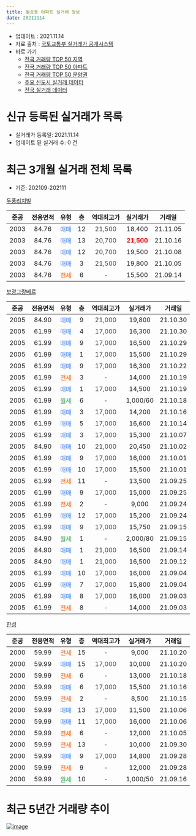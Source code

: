 ```yaml
---
title: 월송동 아파트 실거래 정보
date: 20211114
---
```


* 업데이트 : 2021.11.14
* 자료 출처 : [국토교통부 실거래가 공개시스템](http://rt.molit.go.kr)
* 바로 가기
    * [전국 거래량 TOP 50 지역](https://apt-info.github.io/apt-trade-info/tr)
    * [전국 거래량 TOP 50 아파트](https://apt-info.github.io/apt-trade-info/ta)
    * [전국 거래량 TOP 50 분양권](https://apt-info.github.io/apt-trade-info/tb)
    * [주요 신도시 실거래 데이터](https://apt-info.github.io/apt-trade-info/newtown)
    * [전국 실거래 데이터](https://apt-info.github.io/apt-trade-info/all)



<script async src="https://pagead2.googlesyndication.com/pagead/js/adsbygoogle.js"></script>
<!-- 기본광고 -->
<ins class="adsbygoogle"
     style="display:block"
     data-ad-client="ca-pub-1142216861245946"
     data-ad-slot="4805727019"
     data-ad-format="auto"
     data-full-width-responsive="true"></ins>
<script>
     (adsbygoogle = window.adsbygoogle || []).push({});
</script>


# 신규 등록된 실거래가 목록

* 실거래가 등록일: 2021.11.14
* 업데이트 된 실거래 수: 0 건




<script async src="https://pagead2.googlesyndication.com/pagead/js/adsbygoogle.js"></script>
<!-- 기본광고 -->
<ins class="adsbygoogle"
     style="display:block"
     data-ad-client="ca-pub-1142216861245946"
     data-ad-slot="4805727019"
     data-ad-format="auto"
     data-full-width-responsive="true"></ins>
<script>
     (adsbygoogle = window.adsbygoogle || []).push({});
</script>


# 최근 3개월 실거래 전체 목록
* 기준: 202109-202111


[두풍리치빌](https://search.naver.com/search.naver?query=%EB%91%90%ED%92%8D%EB%A6%AC%EC%B9%98%EB%B9%8C)

|준공|전용면적|유형|층|역대최고가|실거래가|거래일|
|:---:|:---:|:---:|:---:|:---:|:---:|:---:|
|2003|84.76|<span style="color:#4285F3">매매</span>|12|<span style="color:#444444">21,500</span>|18,400|21.11.05|
|2003|84.76|<span style="color:#4285F3">매매</span>|13|<span style="color:#444444">20,700</span>|<b><span style="color:#FF0000">21,500</span></b>|21.10.16|
|2003|84.76|<span style="color:#4285F3">매매</span>|12|<span style="color:#444444">20,700</span>|19,500|21.10.08|
|2003|84.76|<span style="color:#4285F3">매매</span>|3|<span style="color:#444444">21,500</span>|19,800|21.10.05|
|2003|84.76|<span style="color:#FF5A00">전세</span>|6|<span style="color:#444444">-</span>|15,500|21.09.14|

[보광그랑베르](https://search.naver.com/search.naver?query=%EB%B3%B4%EA%B4%91%EA%B7%B8%EB%9E%91%EB%B2%A0%EB%A5%B4)

|준공|전용면적|유형|층|역대최고가|실거래가|거래일|
|:---:|:---:|:---:|:---:|:---:|:---:|:---:|
|2005|84.90|<span style="color:#4285F3">매매</span>|9|<span style="color:#444444">21,000</span>|19,800|21.10.30|
|2005|61.99|<span style="color:#4285F3">매매</span>|4|<span style="color:#444444">17,000</span>|16,300|21.10.30|
|2005|61.99|<span style="color:#4285F3">매매</span>|9|<span style="color:#444444">17,000</span>|16,500|21.10.29|
|2005|61.99|<span style="color:#4285F3">매매</span>|1|<span style="color:#444444">17,000</span>|15,500|21.10.29|
|2005|61.99|<span style="color:#4285F3">매매</span>|9|<span style="color:#444444">17,000</span>|16,300|21.10.22|
|2005|61.99|<span style="color:#FF5A00">전세</span>|3|<span style="color:#444444">-</span>|14,000|21.10.19|
|2005|61.99|<span style="color:#4285F3">매매</span>|1|<span style="color:#444444">17,000</span>|14,500|21.10.19|
|2005|61.99|<span style="color:#34A853">월세</span>|6|<span style="color:#444444">-</span>|1,000/60|21.10.18|
|2005|61.99|<span style="color:#4285F3">매매</span>|3|<span style="color:#444444">17,000</span>|14,200|21.10.16|
|2005|61.99|<span style="color:#4285F3">매매</span>|5|<span style="color:#444444">17,000</span>|16,600|21.10.14|
|2005|61.99|<span style="color:#4285F3">매매</span>|3|<span style="color:#444444">17,000</span>|15,300|21.10.07|
|2005|84.90|<span style="color:#4285F3">매매</span>|10|<span style="color:#444444">21,000</span>|20,450|21.10.02|
|2005|61.99|<span style="color:#4285F3">매매</span>|9|<span style="color:#444444">17,000</span>|16,000|21.10.01|
|2005|61.99|<span style="color:#4285F3">매매</span>|10|<span style="color:#444444">17,000</span>|15,500|21.10.01|
|2005|61.99|<span style="color:#FF5A00">전세</span>|11|<span style="color:#444444">-</span>|13,500|21.09.25|
|2005|61.99|<span style="color:#4285F3">매매</span>|9|<span style="color:#444444">17,000</span>|15,000|21.09.25|
|2005|61.99|<span style="color:#FF5A00">전세</span>|2|<span style="color:#444444">-</span>|9,000|21.09.24|
|2005|61.99|<span style="color:#4285F3">매매</span>|12|<span style="color:#444444">17,000</span>|15,200|21.09.24|
|2005|61.99|<span style="color:#4285F3">매매</span>|9|<span style="color:#444444">17,000</span>|15,750|21.09.15|
|2005|84.90|<span style="color:#34A853">월세</span>|1|<span style="color:#444444">-</span>|2,000/80|21.09.15|
|2005|84.90|<span style="color:#4285F3">매매</span>|1|<span style="color:#444444">21,000</span>|16,500|21.09.14|
|2005|84.90|<span style="color:#4285F3">매매</span>|1|<span style="color:#444444">21,000</span>|16,500|21.09.12|
|2005|61.99|<span style="color:#4285F3">매매</span>|10|<span style="color:#444444">17,000</span>|16,000|21.09.04|
|2005|61.99|<span style="color:#4285F3">매매</span>|7|<span style="color:#444444">17,000</span>|15,800|21.09.04|
|2005|61.99|<span style="color:#4285F3">매매</span>|8|<span style="color:#444444">17,000</span>|16,000|21.09.03|
|2005|61.99|<span style="color:#FF5A00">전세</span>|8|<span style="color:#444444">-</span>|14,000|21.09.03|

[한성](https://search.naver.com/search.naver?query=%ED%95%9C%EC%84%B1)

|준공|전용면적|유형|층|역대최고가|실거래가|거래일|
|:---:|:---:|:---:|:---:|:---:|:---:|:---:|
|2000|59.99|<span style="color:#FF5A00">전세</span>|15|<span style="color:#444444">-</span>|9,000|21.10.20|
|2000|59.99|<span style="color:#4285F3">매매</span>|15|<span style="color:#444444">17,000</span>|10,000|21.10.20|
|2000|59.99|<span style="color:#FF5A00">전세</span>|6|<span style="color:#444444">-</span>|13,000|21.10.18|
|2000|59.99|<span style="color:#4285F3">매매</span>|6|<span style="color:#444444">17,000</span>|15,500|21.10.16|
|2000|59.99|<span style="color:#FF5A00">전세</span>|2|<span style="color:#444444">-</span>|8,500|21.10.15|
|2000|59.99|<span style="color:#4285F3">매매</span>|13|<span style="color:#444444">17,000</span>|11,500|21.10.06|
|2000|59.99|<span style="color:#4285F3">매매</span>|11|<span style="color:#444444">17,000</span>|16,000|21.10.06|
|2000|59.99|<span style="color:#FF5A00">전세</span>|6|<span style="color:#444444">-</span>|12,000|21.10.05|
|2000|59.99|<span style="color:#FF5A00">전세</span>|13|<span style="color:#444444">-</span>|10,000|21.09.30|
|2000|59.99|<span style="color:#4285F3">매매</span>|9|<span style="color:#444444">17,000</span>|14,800|21.09.28|
|2000|59.99|<span style="color:#FF5A00">전세</span>|9|<span style="color:#444444">-</span>|12,000|21.09.28|
|2000|59.99|<span style="color:#34A853">월세</span>|10|<span style="color:#444444">-</span>|1,000/50|21.09.16|



<script async src="https://pagead2.googlesyndication.com/pagead/js/adsbygoogle.js"></script>
<!-- 기본광고 -->
<ins class="adsbygoogle"
     style="display:block"
     data-ad-client="ca-pub-1142216861245946"
     data-ad-slot="4805727019"
     data-ad-format="auto"
     data-full-width-responsive="true"></ins>
<script>
     (adsbygoogle = window.adsbygoogle || []).push({});
</script>


# 최근 5년간 거래량 추이


<div style="width:100%;">
    <canvas id="deal_progress" height="200"></canvas>
</div>

<script>
new Chart(document.getElementById("deal_progress"), {
    type: 'line',
    data: {
        labels: ['16.01','16.02','16.03','16.04','16.05','16.06','16.07','16.08','16.09','16.10','16.11','16.12','17.01','17.02','17.03','17.04','17.05','17.06','17.07','17.08','17.09','17.10','17.11','17.12','18.01','18.02','18.03','18.04','18.05','18.06','18.07','18.08','18.09','18.10','18.11','18.12','19.01','19.02','19.03','19.04','19.05','19.06','19.07','19.08','19.09','19.10','19.11','19.12','20.01','20.02','20.03','20.04','20.05','20.06','20.07','20.08','20.09','20.10','20.11','20.12','21.01','21.02','21.03','21.04','21.05','21.06','21.07','21.08','21.09','21.10','21.11'],
        datasets: [{
            label: '매매/분양권',
            data: [10,9,11,7,5,12,4,12,5,6,6,6,6,6,1,6,3,5,5,7,7,5,3,4,8,7,8,1,5,1,4,4,3,4,5,2,1,4,4,1,2,3,3,2,3,0,2,2,2,7,6,1,5,3,8,3,2,9,11,9,3,10,11,11,7,13,19,27,9,19,1],
            borderColor: "rgba(66, 133, 243, 1)",
            backgroundColor: "rgba(66, 133, 243, 0.05)",
            borderWidth: 1,
            pointRadius: 0,
            fill: false,
            lineTension: 0
        },{
            label: '전/월세',
            data: [5,16,10,6,4,5,4,2,8,12,4,6,10,7,8,12,6,8,6,7,6,1,2,3,8,9,10,7,6,2,2,1,4,3,9,4,3,3,11,5,8,5,6,10,10,11,6,2,0,10,10,6,3,10,3,3,2,9,4,5,1,5,4,2,1,6,6,3,8,6,0],
            borderColor: "rgba(255, 90, 0, 1)",
            backgroundColor: "rgba(255, 90, 0, 0.05)",
            borderWidth: 1,
            pointRadius: 0,
            fill: false,
            lineTension: 0
        },{
            label: '합계',
            data: [15,25,21,13,9,17,8,14,13,18,10,12,16,13,9,18,9,13,11,14,13,6,5,7,16,16,18,8,11,3,6,5,7,7,14,6,4,7,15,6,10,8,9,12,13,11,8,4,2,17,16,7,8,13,11,6,4,18,15,14,4,15,15,13,8,19,25,30,17,25,1],
            borderColor: "rgba(0, 0, 0, 1)",
            backgroundColor: "rgba(0, 0, 0, 0.03)",
            borderWidth: 0.1,
            pointRadius: 0,
            fill: true,
            lineTension: 0
        }
        ]
    },
    options: {
        responsive: true,
        title: {
            display: false
        },
        tooltips: {
            mode: 'index',
            intersect: false
        },
        hover: {
            mode: 'nearest',
            intersect: true
        },
        scales: {
            xAxes: [{
                display: true,
                scaleLabel: {
                    display: true,
                    labelString: '년/월'
                }
            }],
            yAxes: [{
                display: true,
                ticks: {
                    suggestedMin: 0,
                },
                scaleLabel: {
                    display: true,
                    labelString: '실거래 수'
                }
            }]
        }
    }
});

</script>


[![image](https://apt-info.github.io/images/2020-01-03-apt-trade-info/1024x500.png)](https://play.google.com/store/apps/details?id=com.aptinfo.apttradeinfo)

